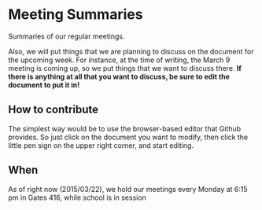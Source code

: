 # Meeting Summaries

Summaries of our regular meetings.

Also, we will put things that we are planning to discuss on the document for the upcoming week.  For instance, at the time of writing, the March 9 meeting is coming up, so we put things that we want to discuss there.  **If there is anything at all that you want to discuss, be sure to edit the document to put it in!**

## How to contribute

The simplest way would be to use the browser-based editor that Github provides.  So just click on the document you want to modify, then click the little pen sign on the upper right corner, and start editing.

## When

As of right now (2015/03/22), we hold our meetings every Monday at 6:15 pm in Gates 416, while school is in session
